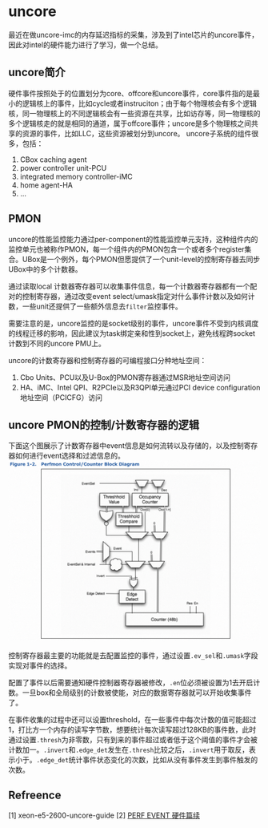 # uncore

最近在做uncore-imc的内存延迟指标的采集，涉及到了intel芯片的uncore事件，因此对intel的硬件能力进行了学习，做一个总结。

## uncore简介

硬件事件按照处于的位置划分为core、offcore和uncore事件，core事件指的是最小的逻辑核上的事件，比如cycle或者instruciton；由于每个物理核会有多个逻辑核，同一物理核上的不同逻辑核会有一些资源在共享，比如访存等，同一物理核的多个逻辑核走的就是相同的通道，属于offcore事件；uncore是多个物理核之间共享的资源的事件，比如LLC，这些资源被划分到uncore。
uncore子系统的组件很多，包括：

1. CBox caching agent
2. power controller unit-PCU
3. integrated memory controller-iMC
4. home agent-HA
5. ...

## PMON

uncore的性能监控能力通过per-component的性能监控单元支持，这种组件内的监控单元也被称作PMON，每一个组件内的PMON包含一个或者多个register集合。UBox是一个例外，每个PMON但愿提供了一个unit-level的控制寄存器去同步UBox中的多个计数器。

通过读取local 计数器寄存器可以收集事件信息，每一个计数器寄存器都有一个配对的控制寄存器，通过改变event select/umask指定对什么事件计数以及如何计数，一些unit还提供了一些额外信息去`filter`监控事件。

需要注意的是，uncore监控的是socket级别的事件，uncore事件不受到内核调度的线程迁移的影响，因此建议为task绑定亲和性到socket上，避免线程跨socket计数到不同的uncore PMU上。

uncore的计数寄存器和控制寄存器的可编程接口分种地址空间：

1. Cbo Units、PCU以及U-Box的PMON寄存器通过MSR地址空间访问
2. HA、iMC、Intel QPI、R2PCIe以及R3QPI单元通过PCI device configuration地址空间（PCICFG）访问

## uncore PMON的控制/计数寄存器的逻辑

下面这个图展示了计数寄存器中event信息是如何流转以及存储的，以及控制寄存器如何进行event选择和过滤信息的。
![Alt text](pic/perfom-control-counter-block.png)

控制寄存器最主要的功能就是去配置监控的事件，通过设置`.ev_sel`和`.umask`字段实现对事件的选择。

配置了事件以后需要通知硬件控制器寄存器被修改，`.en`位必须被设置为1去开启计数。一旦box和全局级别的计数被使能，对应的数据寄存器就可以开始收集事件了。

在事件收集的过程中还可以设置threshold，在一些事件中每次计数的值可能超过1，打比方一个内存的读写字节数，想要统计每次读写超过128KB的事件数，此时通过设置`.thresh`为非零数，只有到来的事件超过或者低于这个阈值的事件才会被计数加一。`.invert`和`.edge_det`发生在`.thresh`比较之后，`.invert`用于取反，表示小于。`.edge_det`统计事件状态变化的次数，比如从没有事件发生到事件触发的次数。

## Refreence

[1] xeon-e5-2600-uncore-guide
[2] [PERF EVENT 硬件篇续](https://ata.alibaba-inc.com/articles/104772)